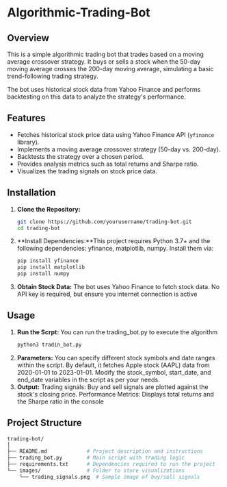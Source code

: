 # Algorithmic-Trading-Bot

## Overview
This is a simple algorithmic trading bot that trades based on a moving average crossover strategy. It buys or sells a stock when the 50-day moving average crosses the 200-day moving average, simulating a basic trend-following trading strategy.

The bot uses historical stock data from Yahoo Finance and performs backtesting on this data to analyze the strategy's performance.

## Features
- Fetches historical stock price data using Yahoo Finance API (`yfinance` library).
- Implements a moving average crossover strategy (50-day vs. 200-day).
- Backtests the strategy over a chosen period.
- Provides analysis metrics such as total returns and Sharpe ratio.
- Visualizes the trading signals on stock price data.

## Installation

1. **Clone the Repository:**
   ```bash
   git clone https://github.com/yourusername/trading-bot.git
   cd trading-bot
2. **Install Dependencies:**This project requires Python 3.7+ and the following dependencies:
     yfinance,
     matplotlib,
     numpy. Install them via:
   ```bash
   pip install yfinance
   pip install matplotlib
   pip install numpy
3. **Obtain Stock Data:** The bot uses Yahoo Finance to fetch stock data. No API key is required, but ensure you internet connection is active
## Usage 

1. **Run the Scrpt:** You can run the trading_bot.py to execute the algorithm
   ```bash
   python3 tradin_bot.py
2. **Parameters:** You can specify different stock symbols and date ranges within the script. By default, it fetches Apple stock (AAPL) data from 2020-01-01 to 2023-01-01. Modify the stock_symbol, start_date, and end_date variables in the script as per your needs.
3. **Output:** Trading signals: Buy and sell signals are plotted against the stock's closing price.
   Performance Metrics: Displays total returns and the Sharpe ratio in the console

## Project Structure
```bash
trading-bot/
│
├── README.md             # Project description and instructions
├── trading_bot.py        # Main script with trading logic
├── requirements.txt      # Dependencies required to run the project
└── images/               # Folder to store visualizations
    └── trading_signals.png  # Sample image of buy/sell signals

